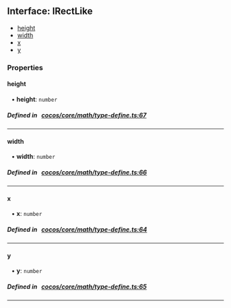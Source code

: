 ## Interface: IRectLike

- [height](#height)
- [width](#width)
- [x](#x)
- [y](#y)

### Properties

#### height

<div style="margin-left: 10px;">


• **height**: ``number``

</div>


##### Defined in &nbsp;   [cocos/core/math/type-define.ts:67](https://github.com/cocos-creator/engine/blob/c7bf6b8a9/cocos/core/math/type-define.ts#L67)&nbsp;

___
#### width

<div style="margin-left: 10px;">


• **width**: ``number``

</div>


##### Defined in &nbsp;   [cocos/core/math/type-define.ts:66](https://github.com/cocos-creator/engine/blob/c7bf6b8a9/cocos/core/math/type-define.ts#L66)&nbsp;

___
#### x

<div style="margin-left: 10px;">


• **x**: ``number``

</div>


##### Defined in &nbsp;   [cocos/core/math/type-define.ts:64](https://github.com/cocos-creator/engine/blob/c7bf6b8a9/cocos/core/math/type-define.ts#L64)&nbsp;

___
#### y

<div style="margin-left: 10px;">


• **y**: ``number``

</div>


##### Defined in &nbsp;   [cocos/core/math/type-define.ts:65](https://github.com/cocos-creator/engine/blob/c7bf6b8a9/cocos/core/math/type-define.ts#L65)&nbsp;

___
